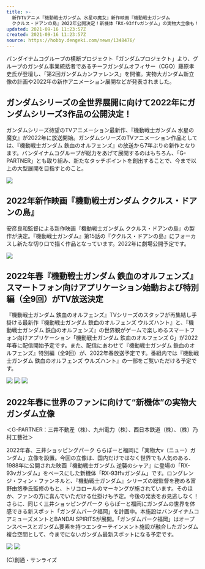 ```yaml
---
title: >-
  新作TVアニメ『機動戦士ガンダム 水星の魔女』新作映画『機動戦士ガンダム
  ククルス・ドアンの島』2022年公開決定！新機体「RX-93ffνガンダム」の実物大立像も！
updated: 2021-09-16 11:23:57Z
created: 2021-09-16 11:23:57Z
source: https://hobby.dengeki.com/news/1348476/
---
```


バンダイナムコグループの横断プロジェクト「ガンダムプロジェクト」より、グループのガンダム事業統括者であるチーフガンダムオフィサー（CGO）藤原孝史氏が登壇し、「第2回ガンダムカンファレンス」を開催。実物大ガンダム新立像の計画や2022年の新作アニメーション展開などが発表されました。

## ガンダムシリーズの全世界展開に向けて2022年にガンダムシリーズ3作品の公開決定！

ガンダムシリーズ待望のTVアニメーション最新作、『機動戦士ガンダム 水星の魔女』が2022年に放送開始。ガンダムシリーズのTVアニメーション作品としては、『機動戦士ガンダム 鉄血のオルフェンズ』の放送から7年ぶりの新作となります。バンダイナムコグループが総力をあげて展開するのはもちろん、「G-PARTNER」とも取り組み、新たなタッチポイントを創出することで、今まで以上の大型展開を目指すとのこと。

[![](https://hobby.dengeki.com/ss/hobby/uploads/2021/09/d16b850773d0e63c477622b5257d8ca1_UtW_ucR-uiBvElJrBIYhVzwNCcxPKt5c-440x163.jpg)](https://hobby.dengeki.com/ss/hobby/uploads/2021/09/d16b850773d0e63c477622b5257d8ca1_UtW_ucR-uiBvElJrBIYhVzwNCcxPKt5c.jpg)

## 2022年新作映画『機動戦士ガンダム ククルス・ドアンの島』

安彦良和監督による新作映画『機動戦士ガンダム ククルス・ドアンの島』の製作が決定。『機動戦士ガンダム』第15話の『ククルス・ドアンの島』にフォーカスし新たな切り口で描く作品となっています。2022年に劇場公開予定です。

[![](https://hobby.dengeki.com/ss/hobby/uploads/2021/09/fab62a9bbb0fc785f8032a72b1f24cf8_B9P_0MG6mKhnOk8O8FWd6w5cl-h-fUtY-440x139.jpg)](https://hobby.dengeki.com/ss/hobby/uploads/2021/09/fab62a9bbb0fc785f8032a72b1f24cf8_B9P_0MG6mKhnOk8O8FWd6w5cl-h-fUtY.jpg)

## 2022年春『機動戦士ガンダム 鉄血のオルフェンズ』スマートフォン向けアプリケーション始動および特別編（全9回）がTV放送決定

『機動戦士ガンダム 鉄血のオルフェンズ』TVシリーズのスタッフが再集結し手掛ける最新作『機動戦士ガンダム 鉄血のオルフェンズ ウルズハント』と、『機動戦士ガンダム 鉄血のオルフェンズ』の世界観がゲームで楽しめるスマートフォン向けアプリケーション「機動戦士ガンダム 鉄血のオルフェンズ G」が2022年春に配信開始予定です。また、配信にあわせて『機動戦士ガンダム 鉄血のオルフェンズ』特別編（全9回）が、2022年春放送予定です。番組内では『機動戦士ガンダム 鉄血のオルフェンズ ウルズハント』の一部をご覧いただける予定です。

[![](https://hobby.dengeki.com/ss/hobby/uploads/2021/09/111d815891d343e36839fc87e12b8e8b_279EkxIpt9VW42EjRyNWT-sEVtWhBnQc.jpg)](https://hobby.dengeki.com/ss/hobby/uploads/2021/09/111d815891d343e36839fc87e12b8e8b_279EkxIpt9VW42EjRyNWT-sEVtWhBnQc.jpg)  [![](https://hobby.dengeki.com/ss/hobby/uploads/2021/09/b7e00c0f6187958ec92fe8ef5cebad11_tAwvKUkoYta88fgiPNp7UVjAILFgRRM1-440x244.jpg)](https://hobby.dengeki.com/ss/hobby/uploads/2021/09/b7e00c0f6187958ec92fe8ef5cebad11_tAwvKUkoYta88fgiPNp7UVjAILFgRRM1.jpg)  [![](https://hobby.dengeki.com/ss/hobby/uploads/2021/09/985e6067c4d851792d9e71c705bd76ba_BvZHSo8eAsE5DI3S0H1NZTFMpJZ-Yk0l-440x453.jpg)](https://hobby.dengeki.com/ss/hobby/uploads/2021/09/985e6067c4d851792d9e71c705bd76ba_BvZHSo8eAsE5DI3S0H1NZTFMpJZ-Yk0l.jpg)

## 2022年春に世界のファンに向けて“新機体”の実物大ガンダム立像

＜G-PARTNER：三井不動産（株）、九州電力（株）、西日本鉄道（株）、（株）乃村工藝社＞

2022年春、三井ショッピングパーク ららぽーと福岡に「実物大ν（ニュー）ガンダム」立像を設置。今回の立像は、国内だけではなく世界でも人気のある、1988年に公開された映画『機動戦士ガンダム 逆襲のシャア』に登場の「RX-93νガンダム」をベースにした新機体「RX-93ffνガンダム」です。ロングレンジ・フィン・ファンネルと、『機動戦士ガンダム』シリーズの総監督を務める富野由悠季氏監修のもと、トリコロールのマーキングが施されています。そのほか、ファンの方に喜んでいただける仕掛けも予定。今後の発表をお見逃しなく！　さらに、同じく三井ショッピングパーク ららぽーと福岡にガンダムの世界を体感できる新スポット「ガンダムパーク福岡」を計画中。本施設はバンダイナムコアミューズメントとBANDAI SPIRITSが展開。「ガンダムパーク福岡」はオープンスペースとガンダム要素を持つエンターテインメント施設が融合したガンダム複合空間として、今までにないガンダム最新スポットになる予定です。

[![](https://hobby.dengeki.com/ss/hobby/uploads/2021/09/d07f4fbb413f96be537b224e618ae4b3_0Z3CUYhiibPiAik5c-N39CB4vC6Hcx90-440x587.jpg)](https://hobby.dengeki.com/ss/hobby/uploads/2021/09/d07f4fbb413f96be537b224e618ae4b3_0Z3CUYhiibPiAik5c-N39CB4vC6Hcx90.jpg)  [![](https://hobby.dengeki.com/ss/hobby/uploads/2021/09/86dc78604950f53ad1096bb16e2c95d0_6cakYFcR7fKWeMPqr295iKmD9u9gfA6n-440x587.jpg)](https://hobby.dengeki.com/ss/hobby/uploads/2021/09/86dc78604950f53ad1096bb16e2c95d0_6cakYFcR7fKWeMPqr295iKmD9u9gfA6n.jpg)

(C)創通・サンライズ